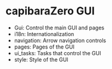 # capibaraZero GUI 

- Gui: Control the main GUI and pages
- i18n: Internationalization
- navigation: Arrow navigation controls
- pages: Pages of the GUI
- ui_tasks: Tasks that control the GUI
- style: Style of the GUI